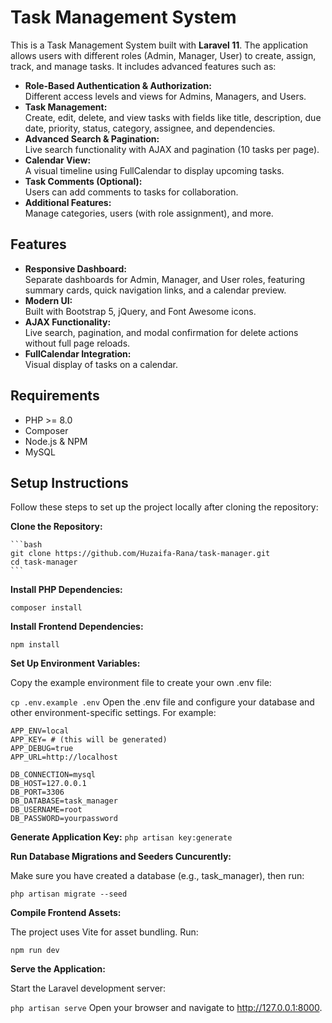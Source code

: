# Task Management System

This is a Task Management System built with **Laravel 11**. The application allows users with different roles (Admin, Manager, User) to create, assign, track, and manage tasks. It includes advanced features such as:

-   **Role-Based Authentication & Authorization:**  
    Different access levels and views for Admins, Managers, and Users.
-   **Task Management:**  
    Create, edit, delete, and view tasks with fields like title, description, due date, priority, status, category, assignee, and dependencies.
-   **Advanced Search & Pagination:**  
    Live search functionality with AJAX and pagination (10 tasks per page).
-   **Calendar View:**  
    A visual timeline using FullCalendar to display upcoming tasks.
-   **Task Comments (Optional):**  
    Users can add comments to tasks for collaboration.
-   **Additional Features:**  
    Manage categories, users (with role assignment), and more.

## Features

-   **Responsive Dashboard:**  
    Separate dashboards for Admin, Manager, and User roles, featuring summary cards, quick navigation links, and a calendar preview.
-   **Modern UI:**  
    Built with Bootstrap 5, jQuery, and Font Awesome icons.
-   **AJAX Functionality:**  
    Live search, pagination, and modal confirmation for delete actions without full page reloads.
-   **FullCalendar Integration:**  
    Visual display of tasks on a calendar.

## Requirements

-   PHP >= 8.0
-   Composer
-   Node.js & NPM
-   MySQL

## Setup Instructions

Follow these steps to set up the project locally after cloning the repository:

**Clone the Repository:**

    ```bash
    git clone https://github.com/Huzaifa-Rana/task-manager.git
    cd task-manager
    ```

**Install PHP Dependencies:**

`composer install`

**Install Frontend Dependencies:**

`npm install`

**Set Up Environment Variables:**

Copy the example environment file to create your own .env file:

`cp .env.example .env`
Open the .env file and configure your database and other environment-specific settings. For example:

```APP_NAME="Task Management System"
APP_ENV=local
APP_KEY= # (this will be generated)
APP_DEBUG=true
APP_URL=http://localhost

DB_CONNECTION=mysql
DB_HOST=127.0.0.1
DB_PORT=3306
DB_DATABASE=task_manager
DB_USERNAME=root
DB_PASSWORD=yourpassword
```

**Generate Application Key:**
`php artisan key:generate`

**Run Database Migrations and Seeders Cuncurently:**

Make sure you have created a database (e.g., task_manager), then run:

`php artisan migrate --seed`

**Compile Frontend Assets:**

The project uses Vite for asset bundling. Run:

`npm run dev`

**Serve the Application:**

Start the Laravel development server:

`php artisan serve`
Open your browser and navigate to http://127.0.0.1:8000.
